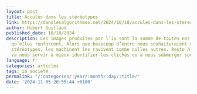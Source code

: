 ```yaml
---
layout: post
title: Acculés dans les stéréotypes
link: https://danslesalgorithmes.net/2024/10/18/accules-dans-les-stereotypes/
author: Hubert Guillaud
published_date: 18/10/2024
description: Les images produites par l’ia sont la somme de toutes nos représentations
  qu’elles renforcent. Alors que beaucoup d’entre nous souhaiteraient mettre fin aux
  stéréotypes, les machinent les ravivent comme nulles autres. Reste à savoir si cela
  va nous servir à mieux identifier les clichés ou à nous submerger sous le conformisme.
language: fr
categories: articles
tags: ia société
permalink: "/:categories/:year/:month/:day/:title/"
date: '2024-11-05 20:55:44 +0100'
---
```


